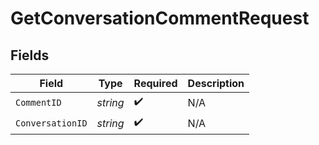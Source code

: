 # GetConversationCommentRequest


## Fields

| Field              | Type               | Required           | Description        |
| ------------------ | ------------------ | ------------------ | ------------------ |
| `CommentID`        | *string*           | :heavy_check_mark: | N/A                |
| `ConversationID`   | *string*           | :heavy_check_mark: | N/A                |